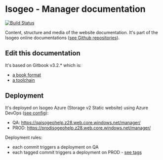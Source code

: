 # Isogeo - Manager documentation

[![Build Status](https://dev.azure.com/isogeo/Documentations/_apis/build/status/isogeo.doc-manager?branchName=master)](https://dev.azure.com/isogeo/Documentations/_build/latest?definitionId=30&branchName=master)

Content, structure and media of the website documentation. It's part of the Isogeo online documentations ([see Github repositories](https://github.com/search?q=topic%3Adocumentation+org%3Aisogeo&type=Repositories)).

## Edit this documentation

It's based on Gitbook v3.2.* which is:

* [a book format](https://github.com/GitbookIO/gitbook)
* [a toolchain](https://toolchain.gitbook.com/)

## Deployment

It's deployed on Isogeo Azure (Storage v2 Static website) using Azure DevOps ([see config](https://github.com/isogeo/doc-manager/blob/master/azure-pipelines.yml)):

* QA: <https://qaisogeohelp.z28.web.core.windows.net/manager/>
* PROD: <https://prodisogeohelp.z28.web.core.windows.net/manager/>

Deployment rules:

* each commit triggers a deployment on QA
* each tagged commit triggers a deployment on PROD - [see tags](https://github.com/isogeo/doc-manager/tags)
